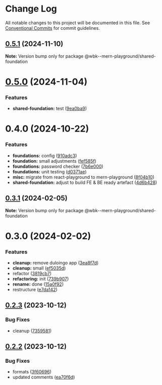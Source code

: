 # Change Log

All notable changes to this project will be documented in this file.
See [Conventional Commits](https://conventionalcommits.org) for commit guidelines.

## [0.5.1](https://github.com/paulAlexSerban/wbk--mern-playground/compare/@wbk--mern-playground/shared-foundation@0.5.0...@wbk--mern-playground/shared-foundation@0.5.1) (2024-11-10)

**Note:** Version bump only for package @wbk--mern-playground/shared-foundation

# [0.5.0](https://github.com/paulAlexSerban/wbk--mern-playground/compare/@wbk--mern-playground/shared-foundation@0.4.0...@wbk--mern-playground/shared-foundation@0.5.0) (2024-11-04)

### Features

-   **shared-foundation:** test ([9ea0ba9](https://github.com/paulAlexSerban/wbk--mern-playground/commit/9ea0ba9f3778e479d57b775cb9a765914f8ef867))

# 0.4.0 (2024-10-22)

### Features

-   **foundations:** config ([910adc3](https://github.com/paulAlexSerban/wbk--mern-playground/commit/910adc3dc0482b0faeb2bb03eafe4a75fc2fd1fd))
-   **foundation:** small adjustments ([fef585f](https://github.com/paulAlexSerban/wbk--mern-playground/commit/fef585f8b82d578db24e820fb2c34e6f3a70d532))
-   **foundations:** password checker ([7b6e000](https://github.com/paulAlexSerban/wbk--mern-playground/commit/7b6e00085e389a795c0710508c0c895615c56d1e))
-   **foundations:** unit testing ([d0371ae](https://github.com/paulAlexSerban/wbk--mern-playground/commit/d0371ae1b9de44c1e8304ce1dc2afdf4daeda82a))
-   **misc:** migrate from react-playground to mern-playground ([8f04b10](https://github.com/paulAlexSerban/wbk--mern-playground/commit/8f04b103fc0a1af0286bbc101d997c7763f8e35d))
-   **shared-foundation:** adjust to build FE & BE ready artefact ([4d6b428](https://github.com/paulAlexSerban/wbk--mern-playground/commit/4d6b4285dd7e9cc4b2e168026ef84d7d97ce5a44))

## [0.3.1](https://github.com/paulAlexSerban/wbk--mern-playground/compare/@wbk--mern-playground/shared-foundation@0.3.0...@wbk--mern-playground/shared-foundation@0.3.1) (2024-02-05)

**Note:** Version bump only for package @wbk--mern-playground/shared-foundation

# 0.3.0 (2024-02-02)

### Features

-   **cleanup:** remove duloingo app ([3ea8f7d](https://github.com/paulAlexSerban/wbk--mern-playground/commit/3ea8f7d47da9759c9ea8f62599a8aa4250b38c3c))
-   **cleanup:** small ([ef5035d](https://github.com/paulAlexSerban/wbk--mern-playground/commit/ef5035dd88231efce920b3a5ed7e94acaaa02811))
-   refactor ([3819cb7](https://github.com/paulAlexSerban/wbk--mern-playground/commit/3819cb7dabfd32836e6acd0d5a8089b467ea5985))
-   **refactoring:** init ([739b907](https://github.com/paulAlexSerban/wbk--mern-playground/commit/739b9078aa89501f101b009f87f09b49054815c0))
-   **rename:** done ([15a0f92](https://github.com/paulAlexSerban/wbk--mern-playground/commit/15a0f92f47690da6021269d43d7489cb72cdc514))
-   restructure ([e7da142](https://github.com/paulAlexSerban/wbk--mern-playground/commit/e7da1422fa1001435ee4f7e086684e2ce2a65276))

## [0.2.3](https://github.com/paulAlexSerban/wbk--mern-playground/compare/@wbk--mern-playground/shared-foundation@0.2.2...@wbk--mern-playground/shared-foundation@0.2.3) (2023-10-12)

### Bug Fixes

-   cleanup ([7359581](https://github.com/paulAlexSerban/wbk--mern-playground/commit/735958170f11f71fccdae07f851dce5aa62f477a))

## [0.2.2](https://github.com/paulAlexSerban/wbk--mern-playground/compare/@wbk--mern-playground/shared-foundation@0.2.1...@wbk--mern-playground/shared-foundation@0.2.2) (2023-10-12)

### Bug Fixes

-   formats ([3f60696](https://github.com/paulAlexSerban/wbk--mern-playground/commit/3f6069645d1ccb4d85fedfffabfbcd396a619bde))
-   updated comments ([ea70f6d](https://github.com/paulAlexSerban/wbk--mern-playground/commit/ea70f6d7acd23748d9dac8b44fe7d12f492febd8))
